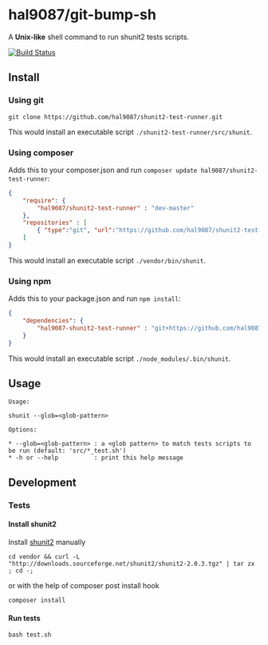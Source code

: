 hal9087/git-bump-sh
==============================

A **Unix-like** shell command to run shunit2 tests scripts.

[![Build Status](https://travis-ci.org/hal9087/shunit2-test-runner.svg)](https://travis-ci.org/hal9087/shunit2-test-runner)

## Install

### Using git

```
git clone https://github.com/hal9087/shunit2-test-runner.git
```

This would install an executable script ```./shunit2-test-runner/src/shunit```.


### Using composer

Adds this to your composer.json and run ```composer update hal9087/shunit2-test-runner```:

```json
{
    "require": {
        "hal9087/shunit2-test-runner" : "dev-master"
    },
    "repositories" : [
        { "type":"git", "url":"https://github.com/hal9087/shunit2-test-runner.git" }
    ]
}
```

This would install an executable script ```./vendor/bin/shunit```.

### Using npm

Adds this to your package.json and run ```npm install```:

```json
{
    "dependencies": {
        "hal9087-shunit2-test-runner" : "git+https://github.com/hal9087/shunit2-test-runner.git"
    }
}
```

This would install an executable script ```./node_modules/.bin/shunit```.

## Usage

```
Usage:

shunit --glob=<glob-pattern>

Options:

* --glob=<glob-pattern> : a <glob pattern> to match tests scripts to be run (default: 'src/*_test.sh')
* -h or --help          : print this help message

```

## Development

### Tests

#### Install shunit2

Install [shunit2] manually 

```
cd vendor && curl -L "http://downloads.sourceforge.net/shunit2/shunit2-2.0.3.tgz" | tar zx ; cd -;
```

or with the help of composer post install hook

```
composer install
```

#### Run tests

```
bash test.sh
```

[shunit2]: https://code.google.com/p/shunit2/


